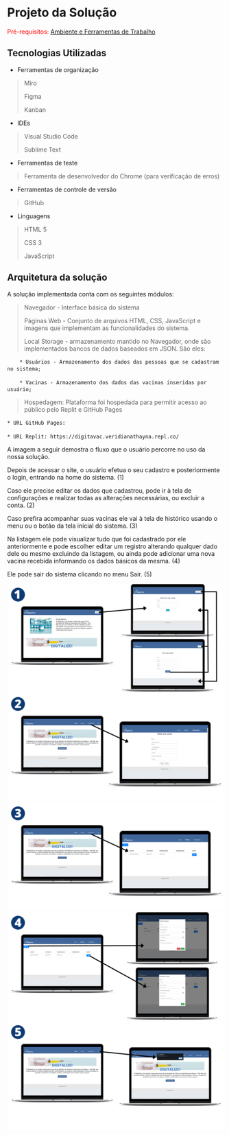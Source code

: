 # Projeto da Solução

<span style="color:red">Pré-requisitos: <a href="4-Gestão-Configuração.md"> Ambiente e Ferramentas de Trabalho</a></span>

## Tecnologias Utilizadas

* Ferramentas de organização
> Miro
> 
> Figma
> 
> Kanban
* IDEs
> Visual Studio Code
> 
> Sublime Text
* Ferramentas de teste
> Ferramenta de desenvolvedor do Chrome (para verificação de erros)
* Ferramentas de controle de versão
> GitHub
* Linguagens
>HTML 5
>
>CSS 3
>
>JavaScript

## Arquitetura da solução

A solução implementada conta com os seguintes módulos:

> Navegador - Interface básica do sistema 
> 
> Páginas Web - Conjunto de arquivos HTML, CSS, JavaScript e imagens que implementam as funcionalidades do sistema.
> 
> Local Storage - armazenamento mantido no Navegador, onde são implementados bancos de dados baseados em JSON. São eles:
> 
		* Usuários - Armazenamento dos dados das pessoas que se cadastram no sistema;

		* Vacinas - Armazenamento dos dados das vacinas inseridas por usuário;
		
> Hospedagem: Plataforma foi hospedada para permitir acesso ao público pelo Replit e GitHub Pages
> 
    * URL GitHub Pages:
   
    * URL Replit: https://digitavac.veridianathayna.repl.co/


A imagem a seguir demostra o fluxo que o usuário percorre no uso da nossa solução. 

Depois de acessar o site, o usuário efetua o seu cadastro e posteriormente o login, entrando na home do sistema. (1)

Caso ele precise editar os dados que cadastrou, pode ir à tela de configurações e realizar todas as alterações necessárias, ou excluir a conta. (2)

Caso prefira acompanhar suas vacinas ele vai à tela de histórico usando o menu ou o botão da tela inicial do sistema. (3)

Na listagem ele pode visualizar tudo que foi cadastrado por ele anteriormente e pode escolher editar um registro alterando qualquer dado dele ou mesmo excluindo da listagem, ou ainda pode adicionar uma nova vacina recebida informando os dados básicos da mesma. (4)

Ele pode sair do sistema clicando no menu Sair. (5)

![Passo 1](images/1.png)
![Passo 2](images/2.png)
![Passo 3](images/3.png)
![Passo 4](images/4.png)
![Passo 5](images/5.png)
